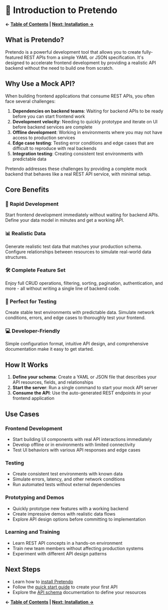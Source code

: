 # 👋 Introduction to Pretendo

**← [Table of Contents](./README.md) | [Next: Installation →](./installation.md)**

## What is Pretendo?

Pretendo is a powerful development tool that allows you to create fully-featured REST APIs from a simple YAML or JSON specification. It's designed to accelerate frontend development by providing a realistic API backend without the need to build one from scratch.

## Why Use a Mock API?

When building frontend applications that consume REST APIs, you often face several challenges:

1. **Dependencies on backend teams**: Waiting for backend APIs to be ready before you can start frontend work
2. **Development velocity**: Needing to quickly prototype and iterate on UI before backend services are complete
3. **Offline development**: Working in environments where you may not have access to production services
4. **Edge case testing**: Testing error conditions and edge cases that are difficult to reproduce with real backends
5. **Integration testing**: Creating consistent test environments with predictable data

Pretendo addresses these challenges by providing a complete mock backend that behaves like a real REST API service, with minimal setup.

## Core Benefits

### 🚀 Rapid Development

Start frontend development immediately without waiting for backend APIs. Define your data model in minutes and get a working API.

### 📊 Realistic Data

Generate realistic test data that matches your production schema. Configure relationships between resources to simulate real-world data structures.

### 🛠️ Complete Feature Set

Enjoy full CRUD operations, filtering, sorting, pagination, authentication, and more - all without writing a single line of backend code.

### 🧪 Perfect for Testing

Create stable test environments with predictable data. Simulate network conditions, errors, and edge cases to thoroughly test your frontend.

### 💻 Developer-Friendly

Simple configuration format, intuitive API design, and comprehensive documentation make it easy to get started.

## How It Works

1. **Define your schema**: Create a YAML or JSON file that describes your API resources, fields, and relationships
2. **Start the server**: Run a single command to start your mock API server
3. **Consume the API**: Use the auto-generated REST endpoints in your frontend application

## Use Cases

### Frontend Development

- Start building UI components with real API interactions immediately
- Develop offline or in environments with limited connectivity
- Test UI behaviors with various API responses and edge cases

### Testing

- Create consistent test environments with known data
- Simulate errors, latency, and other network conditions
- Run automated tests without external dependencies

### Prototyping and Demos

- Quickly prototype new features with a working backend
- Create impressive demos with realistic data flows
- Explore API design options before committing to implementation

### Learning and Training

- Learn REST API concepts in a hands-on environment
- Train new team members without affecting production systems
- Experiment with different API design patterns

## Next Steps

- Learn how to [install Pretendo](./installation.md)
- Follow the [quick start guide](./quick-start.md) to create your first API
- Explore the [API schema](./schema.md) documentation to define your resources

**← [Table of Contents](./README.md) | [Next: Installation →](./installation.md)**